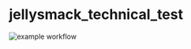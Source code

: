 # jellysmack_technical_test
![example workflow](https://github.com/Aeradriel/jellysmack_technical_test/actions/workflows/rust.yml/badge.svg)
